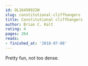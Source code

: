 ```yaml
---
id: OL16450922W
slug: constitutional-cliffhangers
title: Constitutional cliffhangers
author: Brian C. Kalt
rating: 4
pages: 264
reads:
- finished_at: '2018-07-08'
---
```

Pretty fun, not too dense.
